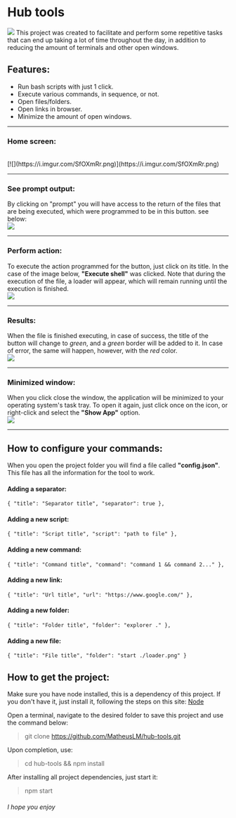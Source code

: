 # Hub tools

![](https://i.imgur.com/8rOsH4r.png)
This project was created to facilitate and perform some repetitive tasks that can end up taking a lot of time throughout the day, in addition to reducing the amount of terminals and other open windows.

## Features:

- Run bash scripts with just 1 click.
- Execute various commands, in sequence, or not.
- Open files/folders.
- Open links in browser.
- Minimize the amount of open windows.
<hr>

### Home screen:

<br />
[![](https://i.imgur.com/SfOXmRr.png)](https://i.imgur.com/SfOXmRr.png)
<hr>

### See prompt output:

By clicking on "prompt" you will have access to the return of the files that are being executed, which were programmed to be in this button.
see below:
<br />
![](https://i.imgur.com/y8V6ehN.png)

<hr>

### Perform action:

To execute the action programmed for the button, just click on its title. In the case of the image below, **"Execute shell"** was clicked.
Note that during the execution of the file, a loader will appear, which will remain running until the execution is finished.
<br />
![](https://i.imgur.com/TLVuJK8.png)

<hr>

### Results:

When the file is finished executing, in case of success, the title of the button will change to _green_, and a _green_ border will be added to it. In case of error, the same will happen, however, with the _red_ color.
<br />
![](https://i.imgur.com/WCcWaII.png)

<hr>

### Minimized window:

When you click close the window, the application will be minimized to your operating system's task tray.
To open it again, just click once on the icon, or right-click and select the **"Show App"** option.
<br />
![](https://i.imgur.com/wPJPpHs.png)

<hr>

## How to configure your commands:

When you open the project folder you will find a file called **"config.json"**.
This file has all the information for the tool to work.

#### Adding a separator:

`{
      "title": "Separator title",
      "separator": true
},`

#### Adding a new script:

`{
       "title": "Script title",
       "script": "path to file"
},`

#### Adding a new command:

`{
        "title": "Command title",
       "command": "command 1 && command 2..."
},`

#### Adding a new link:

`{
        "title": "Url title",
       "url": "https://www.google.com/"
},`

#### Adding a new folder:

`{
        "title": "Folder title",
       "folder": "explorer ."
},`

#### Adding a new file:

`{
        "title": "File title",
       "folder": "start ./loader.png"
}`

## How to get the project:

Make sure you have node installed, this is a dependency of this project. If you don't have it, just install it, following the steps on this site:
[Node](https://nodejs.org/en/download/ "Node")

Open a terminal, navigate to the desired folder to save this project and use the command below:

> git clone https://github.com/MatheusLM/hub-tools.git

Upon completion, use:

> cd hub-tools && npm install

After installing all project dependencies, just start it:

> npm start

###### _I hope you enjoy_
